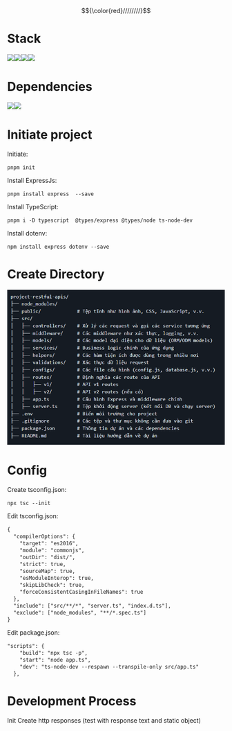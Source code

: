 $${\color{red}////////}$$

# Stack
<img src="https://img.shields.io/badge/MongoDB-47A248?logo=Mongodb&logoColor=white&style=for-the-badge" /><img src="https://img.shields.io/badge/Express-000000?logo=Express&logoColor=white&style=for-the-badge" /><img src="https://img.shields.io/badge/React-61DAFB?logo=React&logoColor=white&style=for-the-badge" /><img src="https://img.shields.io/badge/Node-5FA04E?logo=nodedotjs&logoColor=white&style=for-the-badge" />
# Dependencies
<img src="https://img.shields.io/badge/TypeScript-3178C6?logo=TypeScript&logoColor=white&style=for-the-badge" /><img src="https://img.shields.io/badge/Dotenv-ECD53F?logo=dotenv&logoColor=white&style=for-the-badge" />

# Initiate project
Initiate:
```
pnpm init
```
Install ExpressJs:
```
pnpm install express  --save
```
Install TypeScript:
```
pnpm i -D typescript  @types/express @types/node ts-node-dev
```
Install dotenv:
```
npm install express dotenv --save
```
# Create Directory
![Dir](public/images/dir.png)

# Config
Create tsconfig.json:
```
npx tsc --init
```
Edit tsconfig.json:
```
{
  "compilerOptions": {
    "target": "es2016",
    "module": "commonjs",
    "outDir": "dist/",
    "strict": true,
    "sourceMap": true,
    "esModuleInterop": true,
    "skipLibCheck": true,
    "forceConsistentCasingInFileNames": true
  },
  "include": ["src/**/*", "server.ts", "index.d.ts"],
  "exclude": ["node_modules", "**/*.spec.ts"]
}
```
Edit package.json:
```
"scripts": {
    "build": "npx tsc -p",
    "start": "node app.ts",
    "dev": "ts-node-dev --respawn --transpile-only src/app.ts"
  },
```
# Development Process
Init
Create http responses (test with response text and static object)
